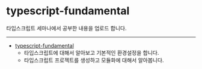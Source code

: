 # typescript-fundamental

타입스크립트 세마나에서 공부한 내용을 업로드 합니다.

---
- [typescript-fundamental](https://jinuk.notion.site/TypeScript-0dcfa061d4904b409e36b6c63fd0987e)
  - 타입스크립트에 대해서 알아보고 기본적인 환경설정을 합니다.
  - 타입스크립트 프로젝트를 생성하고 모듈화에 대해서 알아봅니다.